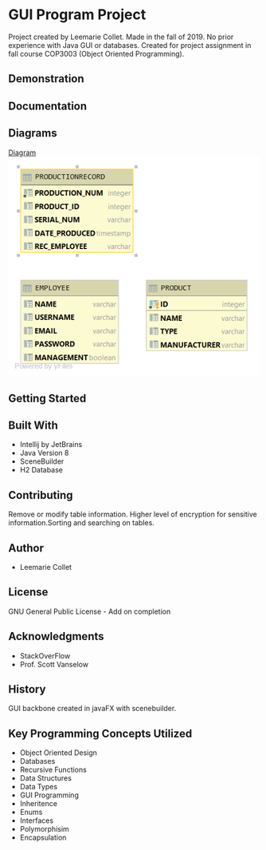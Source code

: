 # GUI Program Project
Project created by Leemarie Collet. Made in the fall of 2019. No prior experience with Java GUI or databases. Created for project assignment in fall course COP3003 (Object Oriented Programming). 
## Demonstration

## Documentation

## Diagrams
[Diagram](docs/Package_Tracker.png)
![Diagram](docs/PUBLIC.png)
## Getting Started

## Built With
* Intellij by JetBrains
* Java Version 8
* SceneBuilder
* H2 Database
## Contributing
Remove or modify table information. Higher level of encryption for sensitive information.Sorting and searching on tables.
## Author
* Leemarie Collet
## License
GNU General Public License - Add on completion
## Acknowledgments
* StackOverFlow
* Prof. Scott Vanselow 
## History
GUI backbone created in javaFX with scenebuilder.
## Key Programming Concepts Utilized
* Object Oriented Design
* Databases
* Recursive Functions
* Data Structures
* Data Types
* GUI Programming
* Inheritence
* Enums
* Interfaces
* Polymorphisim 
* Encapsulation
